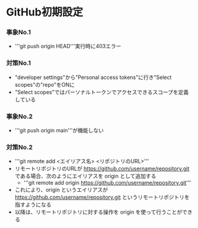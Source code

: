 # GitHub初期設定
### 事象No.1
- '''git push origin HEAD'''実行時に403エラー
### 対策No.1
- "developer settings"から"Personal access tokens"に行き"Select scopes"の"repo"をONに
- "Select scopes"ではパーソナルトークンでアクセスできるスコープを定義している

### 事象No.2
- '''git push origin main'''が機能しない
### 対策No.2
- '''git remote add <エイリアス名> <リポジトリのURL>'''
- リモートリポジトリのURLが https://github.com/username/repository.git である場合、次のようにエイリアスを origin として追加する
  - '''git remote add origin https://github.com/username/repository.git'''
- これにより、origin というエイリアスが https://github.com/username/repository.git というリモートリポジトリを指すようになる
- 以降は、リモートリポジトリに対する操作を origin を使って行うことができる

